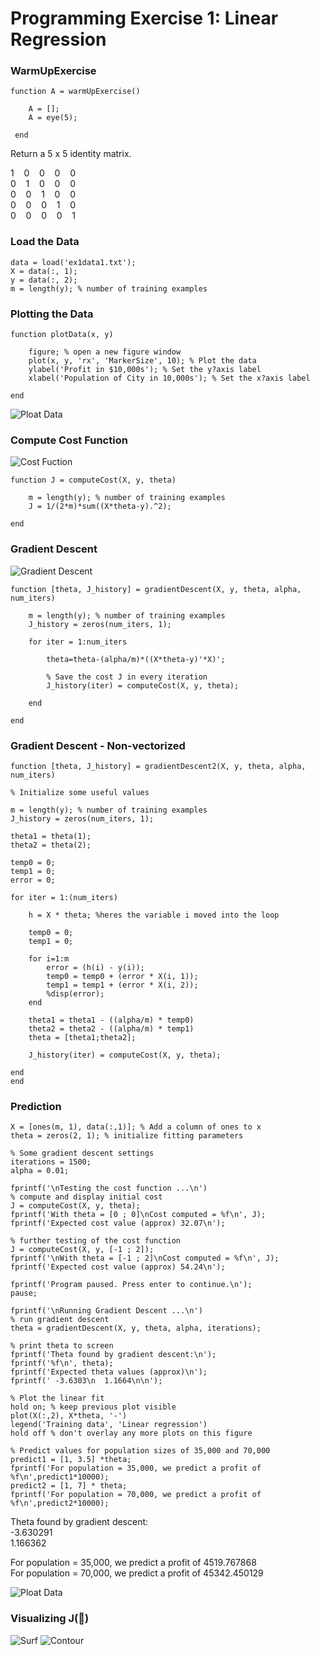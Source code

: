 # Programming Exercise 1: Linear Regression

### WarmUpExercise
    function A = warmUpExercise()
    
        A = [];
        A = eye(5);
     
     end

Return a 5 x 5 identity matrix.

1   &nbsp;&nbsp;&nbsp;0   &nbsp;&nbsp;&nbsp;0   &nbsp;&nbsp;&nbsp;0   &nbsp;&nbsp;&nbsp;0  
0   &nbsp;&nbsp;&nbsp;1   &nbsp;&nbsp;&nbsp;0   &nbsp;&nbsp;&nbsp;0   &nbsp;&nbsp;&nbsp;0  
0   &nbsp;&nbsp;&nbsp;0   &nbsp;&nbsp;&nbsp;1   &nbsp;&nbsp;&nbsp;0   &nbsp;&nbsp;&nbsp;0  
0   &nbsp;&nbsp;&nbsp;0   &nbsp;&nbsp;&nbsp;0   &nbsp;&nbsp;&nbsp;1   &nbsp;&nbsp;&nbsp;0  
0   &nbsp;&nbsp;&nbsp;0   &nbsp;&nbsp;&nbsp;0   &nbsp;&nbsp;&nbsp;0   &nbsp;&nbsp;&nbsp;1  

### Load the Data

    data = load('ex1data1.txt');
    X = data(:, 1); 
    y = data(:, 2);
    m = length(y); % number of training examples
    
### Plotting the Data

    function plotData(x, y) 
    
        figure; % open a new figure window
        plot(x, y, 'rx', 'MarkerSize', 10); % Plot the data
        ylabel('Profit in $10,000s'); % Set the y?axis label
        xlabel('Population of City in 10,000s'); % Set the x?axis label
        
    end
    
<img src="img/ploat1.png" alt="Ploat Data">

### Compute Cost Function

<img src="img/costFunction.png" alt="Cost Fuction">

    function J = computeCost(X, y, theta)
    
        m = length(y); % number of training examples
        J = 1/(2*m)*sum((X*theta-y).^2); 
        
    end

### Gradient Descent

<img src="img/gradientdescent.png" alt="Gradient Descent">

    function [theta, J_history] = gradientDescent(X, y, theta, alpha, num_iters)

        m = length(y); % number of training examples
        J_history = zeros(num_iters, 1);

        for iter = 1:num_iters
        
            theta=theta-(alpha/m)*((X*theta-y)'*X)';

            % Save the cost J in every iteration    
            J_history(iter) = computeCost(X, y, theta);

        end

    end
    
### Gradient Descent - Non-vectorized 

    function [theta, J_history] = gradientDescent2(X, y, theta, alpha, num_iters)

    % Initialize some useful values

    m = length(y); % number of training examples
    J_history = zeros(num_iters, 1);

    theta1 = theta(1);
    theta2 = theta(2);

    temp0 = 0;
    temp1 = 0;
    error = 0;

    for iter = 1:(num_iters)
    
        h = X * theta; %heres the variable i moved into the loop

        temp0 = 0;
        temp1 = 0;

        for i=1:m
            error = (h(i) - y(i));
            temp0 = temp0 + (error * X(i, 1));
            temp1 = temp1 + (error * X(i, 2));
            %disp(error);
        end

        theta1 = theta1 - ((alpha/m) * temp0)
        theta2 = theta2 - ((alpha/m) * temp1)
        theta = [theta1;theta2];

        J_history(iter) = computeCost(X, y, theta);

    end
    end
    
 ### Prediction
 

    X = [ones(m, 1), data(:,1)]; % Add a column of ones to x
    theta = zeros(2, 1); % initialize fitting parameters

    % Some gradient descent settings
    iterations = 1500;
    alpha = 0.01;

    fprintf('\nTesting the cost function ...\n')
    % compute and display initial cost
    J = computeCost(X, y, theta);
    fprintf('With theta = [0 ; 0]\nCost computed = %f\n', J);
    fprintf('Expected cost value (approx) 32.07\n');

    % further testing of the cost function
    J = computeCost(X, y, [-1 ; 2]);
    fprintf('\nWith theta = [-1 ; 2]\nCost computed = %f\n', J);
    fprintf('Expected cost value (approx) 54.24\n');

    fprintf('Program paused. Press enter to continue.\n');
    pause;

    fprintf('\nRunning Gradient Descent ...\n')
    % run gradient descent
    theta = gradientDescent(X, y, theta, alpha, iterations);

    % print theta to screen
    fprintf('Theta found by gradient descent:\n');
    fprintf('%f\n', theta);
    fprintf('Expected theta values (approx)\n');
    fprintf(' -3.6303\n  1.1664\n\n');

    % Plot the linear fit
    hold on; % keep previous plot visible
    plot(X(:,2), X*theta, '-')
    legend('Training data', 'Linear regression')
    hold off % don't overlay any more plots on this figure

    % Predict values for population sizes of 35,000 and 70,000
    predict1 = [1, 3.5] *theta;
    fprintf('For population = 35,000, we predict a profit of %f\n',predict1*10000);
    predict2 = [1, 7] * theta;
    fprintf('For population = 70,000, we predict a profit of %f\n',predict2*10000);



Theta found by gradient descent:  
-3.630291  
1.166362  

For population = 35,000, we predict a profit of 4519.767868  
For population = 70,000, we predict a profit of 45342.450129  

<img src="img/ploat2.png" alt="Ploat Data">

 ### Visualizing J()
 
<img src="img/surf.png" alt="Surf">
<img src="img/contour.png" alt="Contour">

